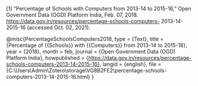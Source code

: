 [1] “Percentage of Schools with Computers from 2013-14 to 2015-16,” Open Government Data (OGD)
Platform India, Feb. 07, 2018. https://data.gov.in/resources/percentage-schools-computers-
2013-14-2015-16 (accessed Oct. 02, 2021).






@misc{PercentageSchoolsComputers2018,
  type = {Text},
  title = {Percentage of {{Schools}} with {{Computers}} from 2013-14 to 2015-16},
  year = {2018},
  month = feb,
  journal = {Open Government Data (OGD) Platform India},
  howpublished = {https://data.gov.in/resources/percentage-schools-computers-2013-14-2015-16},
  langid = {english},
  file = {C\:\\Users\\Admin\\Zotero\\storage\\VG8B2FE2\\percentage-schools-computers-2013-14-2015-16.html}
}

